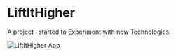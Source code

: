 # LiftItHigher
A project I started to Experiment with new Technologies

![LiftItHigher App](https://user-images.githubusercontent.com/5504860/207620474-834717d2-e1a1-4b61-9cb4-1cb495ee6928.gif)

